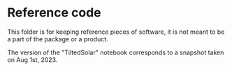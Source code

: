 # Reference code

This folder is for keeping reference pieces of software, it
is not meant to be a part of the package or a product.

The version of the "TiltedSolar" notebook corresponds to a snapshot
taken on Aug 1st, 2023.
